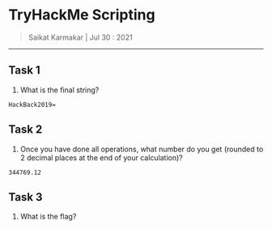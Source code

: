 # TryHackMe Scripting

> Saikat Karmakar | Jul 30 : 2021

---

## Task 1

1. What is the final string?
```
HackBack2019=
```

## Task 2

1. Once you have done all operations, what number do you get (rounded to 2 decimal places at the end of your calculation)?
```
344769.12
```

## Task 3

1. What is the flag?
```

```